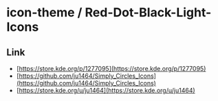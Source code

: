 

# icon-theme / Red-Dot-Black-Light-Icons


## Link

* [https://store.kde.org/p/1277095](https://store.kde.org/p/1277095)
* [https://github.com/ju1464/Simply_Circles_Icons](https://github.com/ju1464/Simply_Circles_Icons)
* [https://store.kde.org/u/ju1464](https://store.kde.org/u/ju1464)
